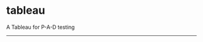 tableau
=======

A Tableau for P-A-D testing
 
 
 
------------------------------------------------------------------------------------------------------------------------------------------------